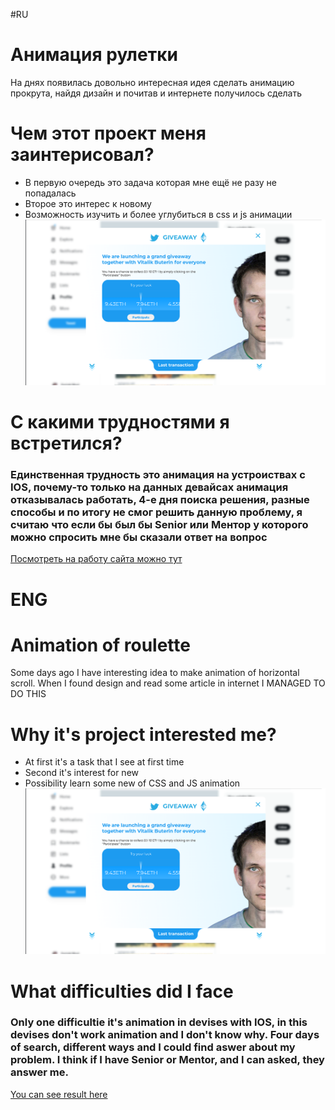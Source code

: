 #RU

# Анимация рулетки

На днях появилась довольно интересная идея сделать анимацию прокрута, найдя дизайн и почитав и интернете получилось сделать

# Чем этот проект меня заинтерисовал?

* В первую очередь это задача которая мне ещё не разу не попадалась
* Второе это интерес к новому
* Возможность изучить и более углубиться в css и js анимации
![Иллюстрация к проекту](https://github.com/DimaShapoval/luck/blob/main/изображение_2022-10-26_151609986.png)

# С какими трудностями я встретился?

### Единственная трудность это анимация на устроиствах с IOS, почему-то только на данных девайсах анимация отказывалась работать, 4-е дня поиска решения, разные способы и по итогу не смог решить данную проблему, я считаю что если бы был бы Senior или Ментор у которого можно спросить мне бы сказали ответ на вопрос

[Посмотреть на работу сайта можно тут](https://twitter.dsapoval422.repl.co/index1.html)

# ENG

# Animation of roulette

Some days ago I have interesting idea to make animation of horizontal scroll. When I found design and read some article in internet I MANAGED TO DO THIS

# Why it's project interested me?

* At first it's a task that I see at first time
* Second it's interest for new
* Possibility learn some new of CSS and JS animation
![Image of project](https://github.com/DimaShapoval/luck/blob/main/изображение_2022-10-26_151609986.png)

# What difficulties did I face

### Only one difficultie it's animation in devises with IOS, in this devises don't work animation and I don't know why. Four days of search, different ways and I could find aswer about my problem. I think if I have Senior or Mentor, and I can asked, they answer me.


[You can see result here](https://twitter.dsapoval422.repl.co/index1.html)
